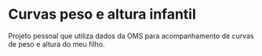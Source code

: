 # Curvas peso e altura infantil
Projeto pessoal que utiliza dados da OMS para acompanhamento de curvas de peso e altura do meu filho.
